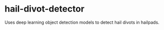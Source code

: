 # hail-divot-detector
Uses deep learning object detection models to detect hail divots in hailpads.
